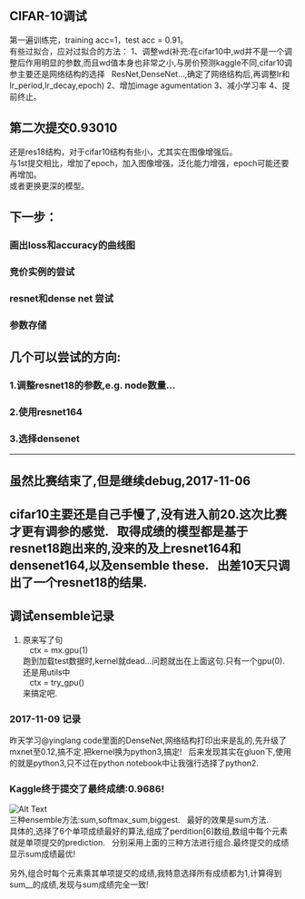 ## CIFAR-10调试
第一遍训练完，training acc=1，test acc = 0.91。  
有些过拟合，应对过拟合的方法：
1、调整wd(补充:在cifar10中,wd并不是一个调整后作用明显的参数,而且wd值本身也非常之小,与房价预测kaggle不同,cifar10调参主要还是网络结构的选择  
ResNet,DenseNet...,确定了网络结构后,再调整lr和lr_period,lr_decay,epoch)
2、增加image agumentation
3、减小学习率
4、提前终止。


##  第二次提交0.93010
还是res18结构，对于cifar10结构有些小，尤其实在图像增强后。  
与1st提交相比，增加了epoch，加入图像增强，泛化能力增强，epoch可能还要再增加。  
或者更换更深的模型。

## 下一步：  
### 画出loss和accuracy的曲线图  
### 竞价实例的尝试
### resnet和dense net 尝试
### 参数存储  

## 几个可以尝试的方向:  
### 1.调整resnet18的参数,e.g. node数量... 
### 2.使用resnet164  
### 3.选择densenet

--------------------------------------------------------------
## 虽然比赛结束了,但是继续debug,2017-11-06  
cifar10主要还是自己手慢了,没有进入前20.这次比赛才更有调参的感觉.  
取得成绩的模型都是基于resnet18跑出来的,没来的及上resnet164和densenet164,以及ensemble these.  
出差10天只调出了一个resnet18的结果.
----------------------------------------------------------------  
## 调试ensemble记录  
1. 原来写了句  
    ctx = mx.gpu(1)  
跑到加载test数据时,kernel就dead...问题就出在上面这句.只有一个gpu(0).  
还是用utils中  
    ctx = try_gpu()  
来搞定吧.

### 2017-11-09 记录  
昨天学习@yinglang code里面的DenseNet,网络结构打印出来是乱的,先升级了mxnet至0.12,搞不定.把kernel换为python3,搞定!  
后来发现其实在gluon下,使用的就是python3,只不过在python notebook中让我强行选择了python2.  

### Kaggle终于提交了最终成绩:0.9686!  
![Alt Text](~/图片/kaggle_cifar10_0.9686.png)  
三种ensemble方法:sum,softmax_sum,biggest.  
最好的效果是sum方法.   
具体的,选择了6个单项成绩最好的算法,组成了perdition[6]数组,数组中每个元素就是单项提交的prediction.  
分别采用上面的三种方法进行组合.最终提交的成绩显示sum成绩最优!  

另外,组合时每个元素乘其单项提交的成绩,我特意选择所有成绩都为1,计算得到sum__的成绩,发现与sum成绩完全一致!  

